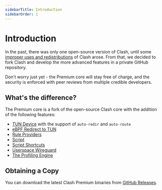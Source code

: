 ```yaml
---
sidebarTitle: Introduction
sidebarOrder: 1
---
```


# Introduction

In the past, there was only one open-source version of Clash, until some [improper uses and redistributions](https://github.com/SuzuhaOtoha/clash/issues/541#issuecomment-672029110) of Clash arose. From that, we decided to fork Clash and develop the more advanced features in a private GitHub repository.

Don't worry just yet - the Premium core will stay free of charge, and the security is enforced with peer reviews from multiple credible developers.

## What's the difference?

The Premium core is a fork of the open-source Clash core with the addition of the following features:

- [TUN Device](/premium/tun-device) with the support of `auto-redir` and `auto-route`
- [eBPF Redirect to TUN](/premium/ebpf)
- [Rule Providers](/premium/rule-providers)
- [Script](/premium/script)
- [Script Shortcuts](/premium/script-shortcuts)
- [Userspace Wireguard](/premium/userspace-wireguard)
- [The Profiling Engine](/premium/the-profiling-engine)

## Obtaining a Copy

You can download the latest Clash Premium binaries from [GitHub Releases](https://github.com/SuzuhaOtoha/clash/releases/tag/premium).
